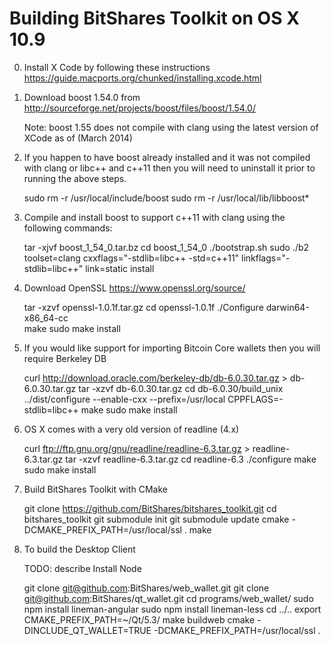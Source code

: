 Building BitShares Toolkit on OS X 10.9
===============================

0) Install X Code by following these instructions https://guide.macports.org/chunked/installing.xcode.html

1) Download boost 1.54.0 from http://sourceforge.net/projects/boost/files/boost/1.54.0/
   
   Note: boost 1.55 does not compile with clang using the latest version of XCode as of (March 2014)

2) If you happen to have boost already installed and it was not compiled with clang or libc++ and c++11 then you will
 need to uninstall it prior to running the above steps.   

    sudo rm -r /usr/local/include/boost
    sudo rm -r /usr/local/lib/libboost*

3) Compile and install boost to support c++11 with clang using the following commands:

    tar -xjvf boost_1_54_0.tar.bz
    cd boost_1_54_0
    ./bootstrap.sh
    sudo ./b2 toolset=clang cxxflags="-stdlib=libc++ -std=c++11" linkflags="-stdlib=libc++" link=static install

4) Download OpenSSL  https://www.openssl.org/source/

    tar -xzvf openssl-1.0.1f.tar.gz
    cd openssl-1.0.1f
    ./Configure darwin64-x86_64-cc  
    make
    sudo make install

5) If you would like support for importing Bitcoin Core wallets then you will require Berkeley DB

    curl http://download.oracle.com/berkeley-db/db-6.0.30.tar.gz > db-6.0.30.tar.gz
    tar -xzvf db-6.0.30.tar.gz
    cd db-6.0.30/build_unix
    ../dist/configure --enable-cxx --prefix=/usr/local CPPFLAGS=-stdlib=libc++ 
    make
    sudo make install

6) OS X comes with a very old version of readline (4.x) 

    curl ftp://ftp.gnu.org/gnu/readline/readline-6.3.tar.gz > readline-6.3.tar.gz
    tar -xzvf readline-6.3.tar.gz
    cd readline-6.3
    ./configure
    make
    sudo make install

7) Build BitShares Toolkit with CMake

    git clone https://github.com/BitShares/bitshares_toolkit.git
    cd bitshares_toolkit
    git submodule init
    git submodule update
    cmake -DCMAKE_PREFIX_PATH=/usr/local/ssl .
    make

8) To build the Desktop Client

    TODO: describe Install Node

    git clone git@github.com:BitShares/web_wallet.git
    git clone git@github.com:BitShares/qt_wallet.git
    cd programs/web_wallet/
    sudo npm install lineman-angular
    sudo npm install lineman-less
    cd ../..
    export CMAKE_PREFIX_PATH=~/Qt/5.3/
    make buildweb
    cmake -DINCLUDE_QT_WALLET=TRUE -DCMAKE_PREFIX_PATH=/usr/local/ssl  .
